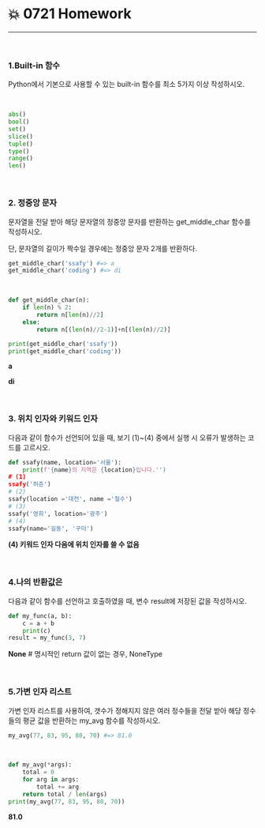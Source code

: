 # :boom: 0721 Homework

---

​		

### 1.Built-in 함수

Python에서 기본으로 사용할 수 있는 built-in 함수를 최소 5가지 이상 작성하시오.

​				

```python
abs()
bool()
set()
slice()
tuple()
type()
range()
len()
```

​					

### 2. 정중앙 문자

문자열을 전달 받아 해당 문자열의 정중앙 문자를 반환하는 get_middle_char 함수를 작성하시오.

단, 문자열의 길이가 짝수일 경우에는 정중앙 문자 2개를 반환하다.

```python
get_middle_char('ssafy') #=> a
get_middle_char('coding') #=> di
```

​					

```python
def get_middle_char(n):
    if len(n) % 2:
        return n[len(n)//2]
    else:
        return n[(len(n)//2-1)]+n[(len(n)//2)]

print(get_middle_char('ssafy'))
print(get_middle_char('coding'))
```

**a**

**di**

​				

### 3. 위치 인자와 키워드 인자

다음과 같이 함수가 선언되어 있을 때, 보기 (1)~(4) 중에서 실행 시 오류가 발생하는 코드를 고르시오.

```python
def ssafy(name, location='서울'):
    print(f'{name}의 지역은 {location}입니다.'')
# (1)
ssafy('허준')
# (2)
ssafy(location ='대전', name ='철수')
# (3)
ssafy('영희', location='광주')
# (4)
ssafy(name='길동', '구미')
```

**(4) 키워드 인자 다음에 위치 인자를 쓸 수 없음**

​					

### 4.나의 반환값은

다음과 같이 함수를 선언하고 호출하였을 때, 변수 result에 저장된 값을 작성하시오.

```python
def my_func(a, b):
    c = a + b
    print(c)
result = my_func(3, 7)
```

 **None**   # 명시적인 return 값이 없는 경우, NoneType

​				

### 5.가변 인자 리스트

가변 인자 리스트를 사용하여, 갯수가 정해지지 않은 여러 정수들을 전달 받아 해당 정수들의 평균 값을 반환하는 my_avg 함수를 작성하시오.

```python
my_avg(77, 83, 95, 80, 70) #=> 81.0
```

​				

```python
def my_avg(*args):
    total = 0
    for arg in args:
        total += arg
    return total / len(args)
print(my_avg(77, 83, 95, 80, 70))
```

 **81.0**

